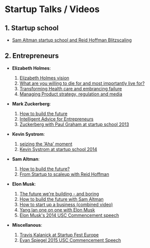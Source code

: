 # Startup Talks / Videos

## 1. Startup school
  - [Sam Altman startup school and Reid Hoffman Blitzscaling](lectures.md)
## 2. Entrepreneurs
  - **Elizabeth Holmes**:
    1. [Elizabeth Holmes vision](https://youtu.be/xyMUMVywD34)
    2. [What are you willing to die for and most importantly live for?](https://youtu.be/gxYsTJyDT5g?t=6m55s)
    3. [Transforming Health care and embrancing failure](https://youtu.be/hLTAFbKbC8w)
    4. [Managing Product strategy, regulation and media](https://youtu.be/juhATwufdbc)

  - **Mark Zuckerberg**:
    1. [How to build the future](https://youtu.be/Lb4IcGF5iTQ)
    2. [Intelligent Advice for Entrepreneurs](https://youtu.be/_WjWtI8lYec)
    3. [Zuckerberg with Paul Graham at startup school 2013](https://youtu.be/MGsalg2f9js)
  
  - **Kevin Systrom**:
    1. [seizing the 'Aha' moment](https://youtu.be/d5NCrVnSzTM)
    2. [Kevin Systrom at startup school 2014](https://youtu.be/_h_6xM36Z4g)
    
  - **Sam Altman**:
    1. [How to build the future?](https://youtu.be/sYMqVwsewSg)
    2. [From Startup to scaleup with Reid Hoffman](https://youtu.be/PB64IQrkID8)
    
  - **Elon Musk**:
    1. [The future we're building - and boring](https://youtu.be/zIwLWfaAg-8)
    2. [How to build the future with Sam Altman](https://youtu.be/tnBQmEqBCY0)
    3. [How to start up a business (combined video)](https://youtu.be/gg23Y9Ua4qE)
    4. [Yang lan one on one with Elon Musk](https://youtu.be/ytqPH1Bvucs)
    5. [Elon Musk's 2014 USC Commencement speech](https://youtu.be/e7Qh-vwpYH8)
    
  - **Miscellanous**:
    1. [Travis Kalanick at Startup Fest Europe](https://youtu.be/yScTkFxmnjQ)
    2. [Evan Spiegel 2015 USC Commencement Speech](https://youtu.be/-Ng0fXIITt0)
